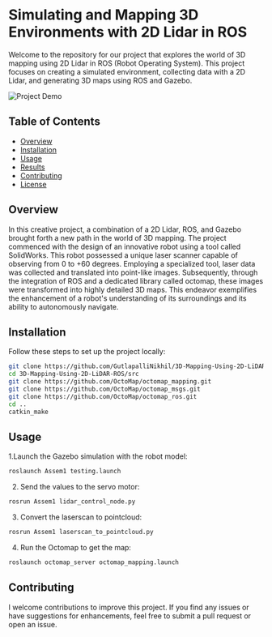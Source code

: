# Simulating and Mapping 3D Environments with 2D Lidar in ROS

Welcome to the repository for our project that explores the world of 3D mapping using 2D Lidar in ROS (Robot Operating System). This project focuses on creating a simulated environment, collecting data with a 2D Lidar, and generating 3D maps using ROS and Gazebo.

![Project Demo](https://github.com/GutlapalliNikhil/3D-Mapping-Using-2D-LiDAR-ROS/assets/33520288/69440bef-f2df-42ef-a26f-548203eebb40)

## Table of Contents

- [Overview](#overview)
- [Installation](#installation)
- [Usage](#usage)
- [Results](#results)
- [Contributing](#contributing)
- [License](#license)

## Overview

In this creative project, a combination of a 2D Lidar, ROS, and Gazebo brought forth a new path in the world of 3D mapping. The project commenced with the design of an innovative robot using a tool called SolidWorks. This robot possessed a unique laser scanner capable of observing from 0 to +60 degrees. Employing a specialized tool, laser data was collected and translated into point-like images. Subsequently, through the integration of ROS and a dedicated library called octomap, these images were transformed into highly detailed 3D maps. This endeavor exemplifies the enhancement of a robot's understanding of its surroundings and its ability to autonomously navigate.

## Installation

Follow these steps to set up the project locally:

```bash
git clone https://github.com/GutlapalliNikhil/3D-Mapping-Using-2D-LiDAR-ROS.git
cd 3D-Mapping-Using-2D-LiDAR-ROS/src
git clone https://github.com/OctoMap/octomap_mapping.git
git clone https://github.com/OctoMap/octomap_msgs.git
git clone https://github.com/OctoMap/octomap_ros.git
cd ..
catkin_make
```

## Usage

1.Launch the Gazebo simulation with the robot model:

```bash
roslaunch Assem1 testing.launch
```

2. Send the values to the servo motor:

```bash
rosrun Assem1 lidar_control_node.py
```

3. Convert the laserscan to pointcloud:

```bash
rosrun Assem1 laserscan_to_pointcloud.py
```

4. Run the Octomap to get the map:

```bash
roslaunch octomap_server octomap_mapping.launch
```

## Contributing

I welcome contributions to improve this project. If you find any issues or have suggestions for enhancements, feel free to submit a pull request or open an issue.
